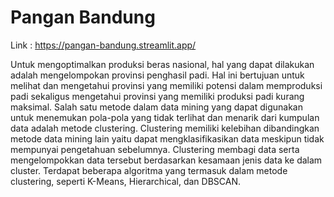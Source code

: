 # Pangan Bandung
Link : https://pangan-bandung.streamlit.app/

Untuk mengoptimalkan produksi beras nasional, hal yang dapat dilakukan adalah mengelompokan provinsi penghasil padi. Hal ini bertujuan untuk melihat dan mengetahui provinsi yang memiliki potensi dalam memproduksi padi sekaligus mengetahui provinsi yang memiliki produksi padi kurang maksimal. Salah satu metode dalam data mining yang dapat digunakan untuk menemukan pola-pola yang tidak terlihat dan menarik dari kumpulan data adalah metode clustering. Clustering memiliki kelebihan dibandingkan metode data mining lain yaitu dapat mengklasifikasikan data meskipun tidak mempunyai pengetahuan sebelumnya. Clustering membagi data serta mengelompokkan data tersebut berdasarkan kesamaan jenis data ke dalam cluster. Terdapat beberapa algoritma yang termasuk dalam metode clustering, seperti K-Means, Hierarchical, dan DBSCAN.


